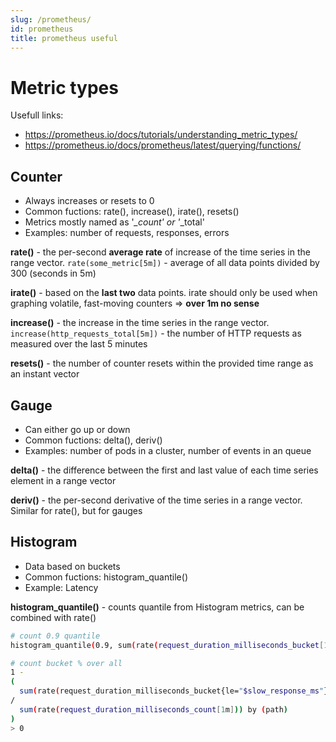 ```yaml
---
slug: /prometheus/
id: prometheus
title: prometheus useful
---
```


# Metric types

Usefull links:
 - https://prometheus.io/docs/tutorials/understanding_metric_types/
 - https://prometheus.io/docs/prometheus/latest/querying/functions/

## Counter

- Always increases or resets to 0
- Common fuctions: rate(), increase(), irate(), resets()
- Metrics mostly named as '*_count' or '*_total'
- Examples: number of requests, responses, errors

**rate()** - the per-second **average rate** of increase of the time series in the range vector.
`rate(some_metric[5m])` - average of all data points divided by 300 (seconds in 5m)

**irate()** - based on the **last two** data points.
irate should only be used when graphing volatile, fast-moving counters => **over 1m no sense**

**increase()** - the increase in the time series in the range vector.
`increase(http_requests_total[5m])` - the number of HTTP requests as measured over the last 5 minutes

**resets()** - the number of counter resets within the provided time range as an instant vector

## Gauge

- Can either go up or down
- Common fuctions: delta(), deriv()
- Examples: number of pods in a cluster, number of events in an queue

**delta()** - the difference between the first and last value of each time series element in a range vector

**deriv()** - the per-second derivative of the time series in a range vector. Similar for rate(), but for gauges

## Histogram

- Data based on buckets
- Common fuctions: histogram_quantile()
- Example: Latency

**histogram_quantile()** - counts quantile from Histogram metrics, can be combined with rate()


```sh
# count 0.9 quantile
histogram_quantile(0.9, sum(rate(request_duration_milliseconds_bucket[1m])) by (le,path))

# count bucket % over all
1 -
(
  sum(rate(request_duration_milliseconds_bucket{le="$slow_response_ms"}[1m])) by (path)
/
  sum(rate(request_duration_milliseconds_count[1m])) by (path)
)
> 0
```